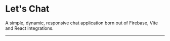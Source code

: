 # Let's Chat

A simple, dynamic, responsive chat application born out of Firebase, Vite and React integrations.

<hr></hr>




